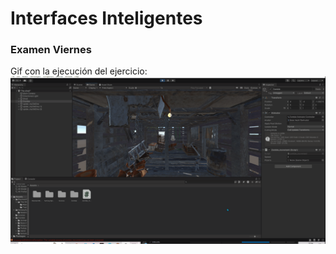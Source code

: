 # Interfaces Inteligentes 
### Examen Viernes
Gif con la ejecución del ejercicio:
![](https://github.com/danicglez/Interfaces-Inteligentes-Examen-Viernes/blob/main/gif.gif)
